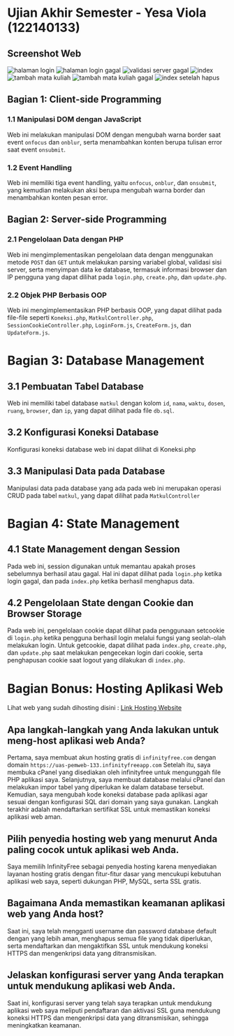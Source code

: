 # Ujian Akhir Semester - Yesa Viola (122140133) #
## Screenshot Web
![halaman login](/Screenshot/login.png)
![halaman login gagal](/Screenshot/login-gagal.png)
![validasi server gagal](/Screenshot/validasi-server-gagal.png)
![index](/Screenshot/index.png)
![tambah mata kuliah](/Screenshot/tambah-mata-kuliah.png)
![tambah mata kuliah gagal](/Screenshot/tambah-mata-kuliah-fail.png)
![index setelah hapus](/Screenshot/index-setelah-hapus.png)
## Bagian 1: Client-side Programming ##
### 1.1 Manipulasi DOM dengan JavaScript ###
Web ini melakukan manipulasi DOM dengan mengubah warna border saat event `onfocus` dan `onblur`, serta menambahkan konten berupa tulisan error saat event `onsubmit`.
### 1.2 Event Handling ###
Web ini memiliki tiga event handling, yaitu `onfocus`, `onblur`, dan `onsubmit`, yang kemudian melakukan aksi berupa mengubah warna border dan menambahkan konten pesan error.
## Bagian 2: Server-side Programming ##
### 2.1 Pengelolaan Data dengan PHP ###
Web ini mengimplementasikan pengelolaan data dengan menggunakan metode `POST` dan `GET` untuk melakukan parsing variabel global, validasi sisi server, serta menyimpan data ke database, termasuk informasi browser dan IP pengguna yang dapat dilihat pada `login.php`, `create.php`, dan `update.php`.
### 2.2 Objek PHP Berbasis OOP
Web ini mengimplementasikan PHP berbasis OOP, yang dapat dilihat pada file-file seperti `Koneksi.php`, `MatkulController.php`, `SessionCookieController.php`, `LoginForm.js`, `CreateForm.js`, dan `UpdateForm.js`.
# Bagian 3: Database Management #
## 3.1 Pembuatan Tabel Database ##
Web ini memiliki tabel database `matkul` dengan kolom `id`, `nama`, `waktu`, `dosen`, `ruang`, `browser`, dan `ip`, yang dapat dilihat pada file `db.sql`.
## 3.2 Konfigurasi Koneksi Database ##
Konfigurasi koneksi database web ini dapat dilihat di Koneksi.php
## 3.3 Manipulasi Data pada Database ##
Manipulasi data pada database yang ada pada web ini merupakan operasi CRUD pada tabel `matkul`, yang dapat dilihat pada `MatkulController`
# Bagian 4: State Management #
## 4.1 State Management dengan Session
Pada web ini, session digunakan untuk memantau apakah proses sebelumnya berhasil atau gagal. Hal ini dapat dilihat pada `login.php` ketika login gagal, dan pada `index.php` ketika berhasil menghapus data.
## 4.2 Pengelolaan State dengan Cookie dan Browser Storage
Pada web ini, pengelolaan cookie dapat dilihat pada penggunaan setcookie di `login.php` ketika pengguna berhasil login melalui fungsi yang seolah-olah melakukan login. Untuk getcookie, dapat dilihat pada `index.php`, `create.php`, dan `update.php` saat melakukan pengecekan login dari cookie, serta penghapusan cookie saat logout yang dilakukan di `index.php`.
# Bagian Bonus: Hosting Aplikasi Web #
Lihat web yang sudah dihosting disini : [Link Hosting Website](https://uas-pemweb-133.infinityfreeapp.com/)
## Apa langkah-langkah yang Anda lakukan untuk meng-host aplikasi web Anda?
Pertama, saya membuat akun hosting gratis di `infinityfree.com` dengan domain `https://uas-pemweb-133.infinityfreeapp.com` Setelah itu, saya membuka cPanel yang disediakan oleh infinityfree untuk mengunggah file PHP aplikasi saya. Selanjutnya, saya membuat database melalui cPanel dan melakukan impor tabel yang diperlukan ke dalam database tersebut. Kemudian, saya mengubah kode koneksi database pada aplikasi agar sesuai dengan konfigurasi SQL dari domain yang saya gunakan. Langkah terakhir adalah mendaftarkan sertifikat SSL untuk memastikan koneksi aplikasi web aman.
## Pilih penyedia hosting web yang menurut Anda paling cocok untuk aplikasi web Anda.
Saya memilih InfinityFree sebagai penyedia hosting karena menyediakan layanan hosting gratis dengan fitur-fitur dasar yang mencukupi kebutuhan aplikasi web saya, seperti dukungan PHP, MySQL, serta SSL gratis.
## Bagaimana Anda memastikan keamanan aplikasi web yang Anda host?
Saat ini, saya telah mengganti username dan password database default dengan yang lebih aman, menghapus semua file yang tidak diperlukan, serta mendaftarkan dan mengaktifkan SSL untuk mendukung koneksi HTTPS dan mengenkripsi data yang ditransmisikan.
## Jelaskan konfigurasi server yang Anda terapkan untuk mendukung aplikasi web Anda. ##
Saat ini, konfigurasi server yang telah saya terapkan untuk mendukung aplikasi web saya meliputi pendaftaran dan aktivasi SSL guna mendukung koneksi HTTPS dan mengenkripsi data yang ditransmisikan, sehingga meningkatkan keamanan.


